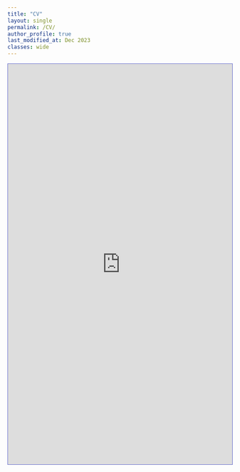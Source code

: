```yaml
---
title: "CV"
layout: single
permalink: /CV/
author_profile: true
last_modified_at: Dec 2023
classes: wide
---
```

<section class="page__content" itemprop="text">
<iframe src="https://zi-wang.com/pub/ZIW_CV.pdf#toolbar=0" width="100%" height="900" style="border:1px solid #666CCC" frameborder="1" scrolling="auto">
</section>